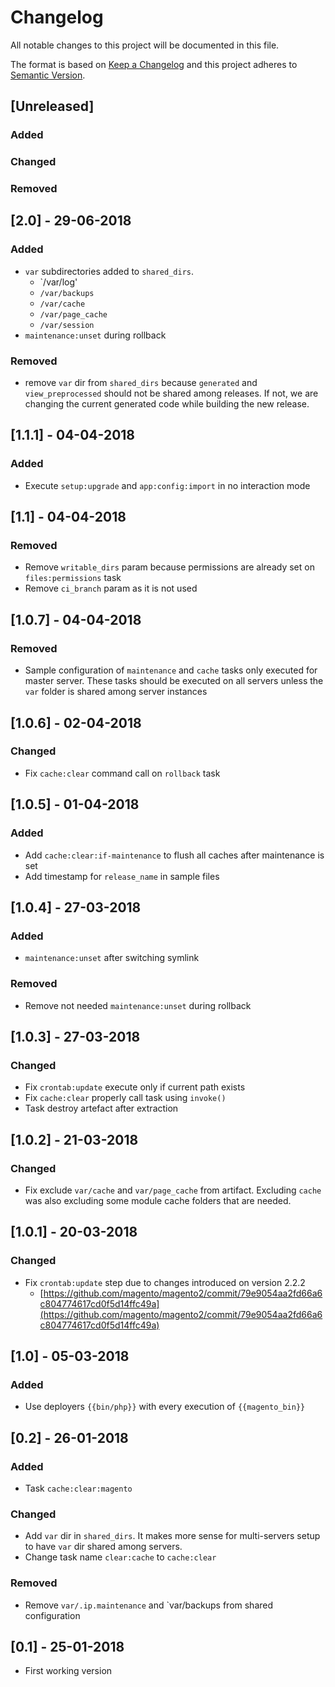 # Changelog
All notable changes to this project will be documented in this file.

The format is based on [Keep a Changelog](http://keepachangelog.com/en/1.0.0/)
and this project adheres to [Semantic Version](http://semver.org/spec/v2.0.0.html).

## [Unreleased]
### Added

### Changed

### Removed

## [2.0] - 29-06-2018
### Added
* `var` subdirectories added to `shared_dirs`.
    * `/var/log'
    * `/var/backups`
    * `/var/cache`
    * `/var/page_cache`
    * `/var/session`
* `maintenance:unset` during rollback

### Removed
* remove `var` dir from `shared_dirs` because `generated` and `view_preprocessed` should not be shared among releases. If not, we are changing the current generated code while building the new release.

## [1.1.1] - 04-04-2018
### Added
* Execute `setup:upgrade` and `app:config:import` in no interaction mode

## [1.1] - 04-04-2018
### Removed
* Remove `writable_dirs` param because permissions are already set on `files:permissions` task
* Remove `ci_branch` param as it is not used

## [1.0.7] - 04-04-2018
### Removed
* Sample configuration of `maintenance` and `cache` tasks only executed for master server. These tasks should be executed on all servers unless the `var` folder is shared among server instances

## [1.0.6] - 02-04-2018
### Changed
* Fix `cache:clear` command call on `rollback` task

## [1.0.5] - 01-04-2018
### Added
* Add `cache:clear:if-maintenance` to flush all caches after maintenance is set
* Add timestamp for `release_name` in sample files

## [1.0.4] - 27-03-2018
### Added
* `maintenance:unset` after switching symlink

### Removed
* Remove not needed `maintenance:unset` during rollback

## [1.0.3] - 27-03-2018
### Changed
* Fix `crontab:update` execute only if current path exists
* Fix `cache:clear` properly call task using `invoke()`
* Task destroy artefact after extraction

## [1.0.2] - 21-03-2018
### Changed
* Fix exclude `var/cache` and `var/page_cache` from artifact. Excluding `cache` was also excluding some module cache folders that are needed.

## [1.0.1] - 20-03-2018
### Changed
* Fix `crontab:update` step due to changes introduced on version 2.2.2
    * [https://github.com/magento/magento2/commit/79e9054aa2fd66a6c804774617cd0f5d14ffc49a](https://github.com/magento/magento2/commit/79e9054aa2fd66a6c804774617cd0f5d14ffc49a)

## [1.0] - 05-03-2018
### Added
* Use deployers `{{bin/php}}` with every execution of `{{magento_bin}}`

## [0.2] - 26-01-2018
### Added
* Task `cache:clear:magento`

### Changed
* Add `var` dir in `shared_dirs`. It makes more sense for multi-servers setup to have `var` dir shared among servers.
* Change task name `clear:cache` to `cache:clear`

### Removed
* Remove `var/.ip.maintenance` and `var/backups from shared configuration

## [0.1] - 25-01-2018
* First working version
